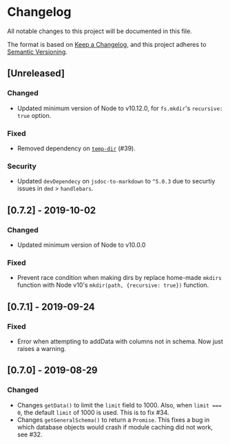 # Changelog
All notable changes to this project will be documented in this file.

The format is based on
[Keep a Changelog](https://keepachangelog.com/en/1.0.0/),
and this project adheres to
[Semantic Versioning](https://semver.org/spec/v2.0.0.html).

## [Unreleased]

### Changed

- Updated minimum version of Node to v10.12.0,
  for `fs.mkdir`'s `recursive: true` option.

### Fixed
- Removed dependency on
  [`temp-dir`](https://www.npmjs.com/package/temp-dir) (#39).

### Security

- Updated `devDependecy` on `jsdoc-to-markdown` to `^5.0.3` due to
  securtiy issues in `dmd` > `handlebars`.

## [0.7.2] - 2019-10-02

### Changed

- Updated minimum version of Node to v10.0.0

### Fixed

- Prevent race condition when making dirs by replace
  home-made `mkdirs` function with Node v10's
  `mkdir(path, {recursive: true})` function.

## [0.7.1] - 2019-09-24

### Fixed

- Error when attempting to addData with columns not in schema.
  Now just raises a warning.

## [0.7.0] - 2019-08-29

### Changed

- Changes `getData()` to limit the `limit` field to 1000.
  Also, when `limit === 0`, the default `limit` of 1000 is used.
  This is to fix #34.
- Changes `getGeneralSchema()` to return a `Promise`.
  This fixes a bug in which database objects would crash if module caching did
  not work, see #32.

